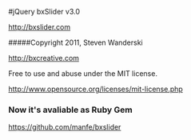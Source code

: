#jQuery bxSlider v3.0

http://bxslider.com

#####Copyright 2011, Steven Wanderski

http://bxcreative.com

Free to use and abuse under the MIT license.

http://www.opensource.org/licenses/mit-license.php

### Now it's avaliable as Ruby Gem
https://github.com/manfe/bxslider